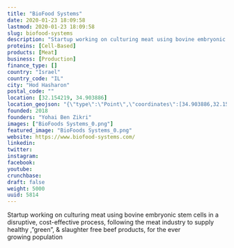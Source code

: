 ```yaml
---
title: "BioFood Systems"
date: 2020-01-23 18:09:58
lastmod: 2020-01-23 18:09:58
slug: biofood-systems
description: "Startup working on culturing meat using bovine embryonic stem cells in a disruptive, cost-effective process, following the meat industry to supply healthy ,”green”, & slaughter free beef products, for the ever growing&nbsp;population"
proteins: [Cell-Based]
products: [Meat]
business: [Production]
finance_type: []
country: "Israel"
country_code: "IL"
city: "Hod Hasharon"
postal_code: ""
location: [32.154219, 34.903886]
location_geojson: "{\"type\":\"Point\",\"coordinates\":[34.903886,32.154219]}"
founded: 2018
founders: "Yohai Ben Zikri"
images: ["BioFoods Systems_0.png"]
featured_image: "BioFoods Systems_0.png"
website: https://www.biofood-systems.com/
linkedin: 
twitter: 
instagram: 
facebook: 
youtube: 
crunchbase: 
draft: false
weight: 5000
uuid: 5814
---
```

Startup working on culturing meat using bovine embryonic stem cells in a disruptive, cost-effective process, following the meat industry to supply healthy ,”green”, & slaughter free beef products, for the ever growing&nbsp;population
